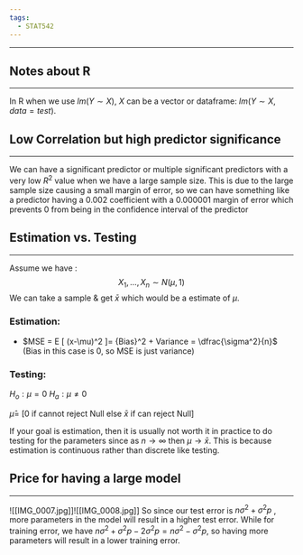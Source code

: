 ```yaml
---
tags:
  - STAT542
---
```

---
## Notes about R
---
In R when we use $lm(Y\sim X)$, $X$ can be a vector or dataframe:  $lm(Y\sim X, data=test)$.

## Low Correlation but high predictor significance
---
We can have a significant predictor or multiple significant predictors with a very low $R^2$ value when we have a large sample size. This is due to the large sample size causing a small margin of error, so we can have something like a predictor having a 0.002 coefficient with a 0.000001 margin of error which prevents 0 from being in the confidence interval of the predictor

## Estimation vs. Testing
---
Assume we have :$$X_1, ..., X_n \sim N(\mu, 1)$$ We can take a sample & get $\bar{x}$ which would be a estimate of $\mu$.

### Estimation:

- $MSE = E [ (x-\mu)^2 ]= {Bias}^2 + Variance = \dfrac{\sigma^2}{n}$ (Bias in this case is 0, so MSE is just variance)

### Testing:

$H_o : \mu = 0$
$H_a: \mu \neq 0$

$\hat {\mu} =$ $[0$ if cannot reject Null else $\bar{x}$ if can reject Null]

If your goal is estimation, then it is usually not worth it in practice to do testing for the parameters since as $n \to \infty$  then $\mu \to \bar{x}$. This is because estimation is continuous rather than discrete like testing.


## Price for having a large model
---
![[IMG_0007.jpg]]![[IMG_0008.jpg]]
So since our test error is $n \sigma^2 + \sigma^2 p$ , more parameters in the model will result in a higher test error.
While for training error, we have $n \sigma^2 + \sigma^2 p - 2\sigma^2 p = n \sigma^2 - \sigma^2 p$, so having more parameters will result in a lower training error.

